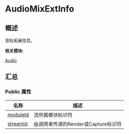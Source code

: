 # AudioMixExtInfo


## **概述**

音轨拓展信息。

**相关模块:**

[Audio](_audio.md)


## **汇总**


### Public 属性

  | 名称 | 描述 | 
| -------- | -------- |
| [moduleId](_audio.md#moduleid-22) | 流所属模块标识符 | 
| [streamId](_audio.md#streamid-22) | 由调用者传递的Render或Capture标识符 | 
